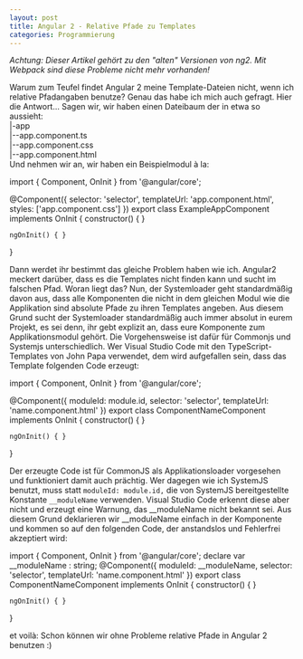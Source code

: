 ```yaml
---
layout: post
title: Angular 2 - Relative Pfade zu Templates
categories: Programmierung
---
```


*Achtung: Dieser Artikel gehört zu den "alten" Versionen von ng2. Mit Webpack sind diese Probleme nicht mehr vorhanden!*

Warum zum Teufel findet Angular 2 meine Template-Dateien nicht, wenn ich relative Pfadangaben benutze? Genau das habe ich mich auch gefragt. Hier die Antwort...<!--more-->  Sagen wir, wir haben einen Dateibaum der in etwa so aussieht:  
|-app  
|--app.component.ts   
|--app.component.css   
|--app.component.html   
Und nehmen wir an, wir haben ein Beispielmodul à la:

import { Component, OnInit } from '@angular/core';

@Component({
    selector: 'selector',
    templateUrl: 'app.component.html',
    styles: \['app.component.css'\]
})
export class ExampleAppComponent implements OnInit {
    constructor() { }

    ngOnInit() { }
}

Dann werdet ihr bestimmt das gleiche Problem haben wie ich. Angular2 meckert darüber, dass es die Templates nicht finden kann und sucht im falschen Pfad. Woran liegt das? Nun, der Systemloader geht standardmäßig davon aus, dass alle Komponenten die nicht in dem gleichen Modul wie die Applikation sind absolute Pfade zu ihren Templates angeben. Aus diesem Grund sucht der Systemloader standardmäßig auch immer absolut in eurem Projekt, es sei denn, ihr gebt explizit an, dass eure Komponente zum Applikationsmodul gehört. Die Vorgehensweise ist dafür für Commonjs und Systemjs unterschiedlich. Wer Visual Studio Code mit den TypeScript-Templates von John Papa verwendet, dem wird aufgefallen sein, dass das Template folgenden Code erzeugt:

import { Component, OnInit } from '@angular/core';

@Component({
    moduleId: module.id,
    selector: 'selector',
    templateUrl: 'name.component.html'
})
export class ComponentNameComponent implements OnInit {
    constructor() { }

    ngOnInit() { }

}

Der erzeugte Code ist für CommonJS als Applikationsloader vorgesehen und funktioniert damit auch prächtig. Wer dagegen wie ich SystemJS benutzt, muss statt `moduleId: module.id,` die von SystemJS bereitgestellte Konstante `__moduleName` verwenden. Visual Studio Code erkennt diese aber nicht und erzeugt eine Warnung, das \_\_moduleName nicht bekannt sei. Aus diesem Grund deklarieren wir \_\_moduleName einfach in der Komponente und kommen so auf den folgenden Code, der anstandslos und Fehlerfrei akzeptiert wird:

import { Component, OnInit } from '@angular/core';
declare var __moduleName : string;
@Component({
    moduleId: __moduleName,
    selector: 'selector',
    templateUrl: 'name.component.html'
})
export class ComponentNameComponent implements OnInit {
    constructor() { }

    ngOnInit() { }

}

et voilà: Schon können wir ohne Probleme relative Pfade in Angular 2 benutzen :)